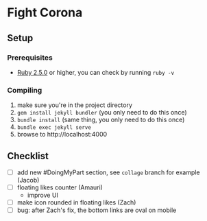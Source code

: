 # Fight Corona

## Setup
### Prerequisites
* [Ruby 2.5.0](https://www.ruby-lang.org/en/downloads/) or higher, you can check by running `ruby -v`

### Compiling
1. make sure you're in the project directory
2. `gem install jekyll bundler` (you only need to do this once)
2. `bundle install` (same thing, you only need to do this once)
3. `bundle exec jekyll serve`
4. browse to http://localhost:4000

## Checklist
- [ ] add new #DoingMyPart section, see `collage` branch for example (Jacob)
- [ ] floating likes counter (Amauri)
  * improve UI
- [ ] make icon rounded in floating likes (Zach)
- [ ] bug: after Zach's fix, the bottom links are oval on mobile
